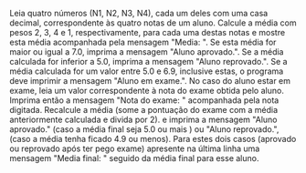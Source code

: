 Leia quatro números (N1, N2, N3, N4), cada um deles com uma casa decimal,
correspondente às quatro notas de um aluno. Calcule a média com pesos 2, 3, 4 e 1,
respectivamente, para cada uma destas notas e mostre esta média acompanhada pela
mensagem "Media: ". Se esta média for maior ou igual a 7.0, imprima a mensagem "Aluno
aprovado.". Se a média calculada for inferior a 5.0, imprima a mensagem "Aluno
reprovado.". Se a média calculada for um valor entre 5.0 e 6.9, inclusive estas, o programa
deve imprimir a mensagem "Aluno em exame.".
No caso do aluno estar em exame, leia um valor correspondente à nota do exame obtida
pelo aluno. Imprima então a mensagem "Nota do exame: " acompanhada pela nota
digitada. Recalcule a média (some a pontuação do exame com a média anteriormente
calculada e divida por 2). e imprima a mensagem "Aluno aprovado." (caso a média final
seja 5.0 ou mais ) ou "Aluno reprovado.", (caso a média tenha ficado 4.9 ou menos). Para
estes dois casos (aprovado ou reprovado após ter pego exame) apresente na última linha
uma mensagem "Media final: " seguido da média final para esse aluno.